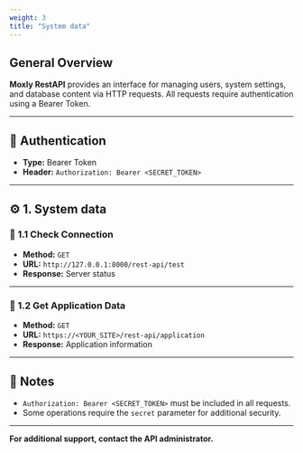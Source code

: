 ```yaml
---
weight: 3
title: "System data"
---
```



## **General Overview**
**Moxly RestAPI** provides an interface for managing users, system settings, and database content via HTTP requests. All requests require authentication using a Bearer Token.

---

## 🔑 **Authentication**
- **Type:** Bearer Token  
- **Header:** `Authorization: Bearer <SECRET_TOKEN>`  

---


## ⚙️ **1. System data**

### 📌 **1.1 Check Connection**
- **Method:** `GET`  
- **URL:** `http://127.0.0.1:8000/rest-api/test`  
- **Response:** Server status  

---

### 📌 **1.2 Get Application Data**
- **Method:** `GET`  
- **URL:** `https://<YOUR_SITE>/rest-api/application`  
- **Response:** Application information  

---

## 📝 **Notes**
- `Authorization: Bearer <SECRET_TOKEN>` must be included in all requests.  
- Some operations require the `secret` parameter for additional security.  

---

**For additional support, contact the API administrator.**